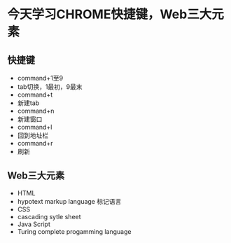 # 今天学习CHROME快捷键，Web三大元素

## 快捷键
- command+1至9
 - tab切换，1最初，9最末
- command+t
 - 新建tab
- command+n
 - 新建窗口
- command+l
 - 回到地址栏
- command+r
 - 刷新

## Web三大元素
- HTML
 - hypotext markup language 标记语言
- CSS
 - cascading sytle sheet  
- Java Script
 - Turing complete progamming language  




